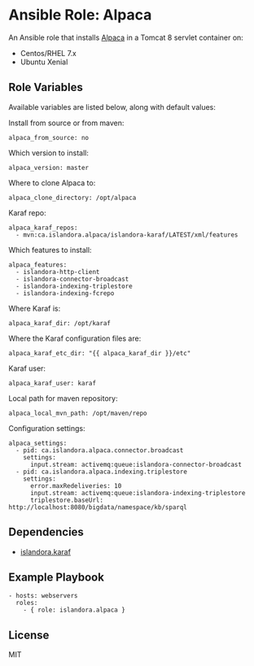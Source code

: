 # Ansible Role: Alpaca

An Ansible role that installs [Alpaca](https://github.com/Islandora-CLAW/Alpaca) in a Tomcat 8 servlet container on:

* Centos/RHEL 7.x
* Ubuntu Xenial

## Role Variables

Available variables are listed below, along with default values:

Install from source or from maven:
```
alpaca_from_source: no
```

Which version to install:
```
alpaca_version: master
```

Where to clone Alpaca to:
```
alpaca_clone_directory: /opt/alpaca
```

Karaf repo:
```
alpaca_karaf_repos:
  - mvn:ca.islandora.alpaca/islandora-karaf/LATEST/xml/features
```

Which features to install:
```
alpaca_features:
  - islandora-http-client
  - islandora-connector-broadcast
  - islandora-indexing-triplestore
  - islandora-indexing-fcrepo
```

Where Karaf is:
```
alpaca_karaf_dir: /opt/karaf
```

Where the Karaf configuration files are:
```
alpaca_karaf_etc_dir: "{{ alpaca_karaf_dir }}/etc"
```

Karaf user:
```
alpaca_karaf_user: karaf
```

Local path for maven repository:
```
alpaca_local_mvn_path: /opt/maven/repo
```

Configuration settings:
```
alpaca_settings:
  - pid: ca.islandora.alpaca.connector.broadcast
    settings:
      input.stream: activemq:queue:islandora-connector-broadcast
  - pid: ca.islandora.alpaca.indexing.triplestore
    settings:
      error.maxRedeliveries: 10
      input.stream: activemq:queue:islandora-indexing-triplestore
      triplestore.baseUrl: http://localhost:8080/bigdata/namespace/kb/sparql
```

## Dependencies

* [islandora.karaf](https://github.com/Islandora-DevOps/ansible-role-karaf)
  
## Example Playbook

    - hosts: webservers
      roles:
        - { role: islandora.alpaca }

## License

MIT